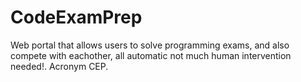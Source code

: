 # CodeExamPrep
Web portal that allows users to solve programming exams, and also compete with eachother, all automatic not much human intervention needed!. Acronym CEP. 
